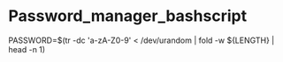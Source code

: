 # Password_manager_bashscript


PASSWORD=$(tr -dc 'a-zA-Z0-9' < /dev/urandom | fold -w ${LENGTH} | head -n 1)
